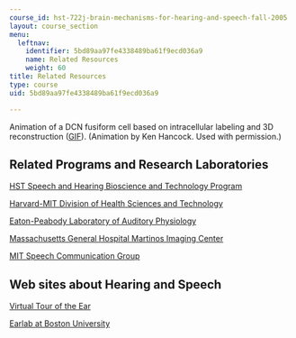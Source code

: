```yaml
---
course_id: hst-722j-brain-mechanisms-for-hearing-and-speech-fall-2005
layout: course_section
menu:
  leftnav:
    identifier: 5bd89aa97fe4338489ba61f9ecd036a9
    name: Related Resources
    weight: 60
title: Related Resources
type: course
uid: 5bd89aa97fe4338489ba61f9ecd036a9

---
```


Animation of a DCN fusiform cell based on intracellular labeling and 3D reconstruction ([GIF](/coursemedia/hst-722j-brain-mechanisms-for-hearing-and-speech-fall-2005/0e5b7c89e8d04ab6960afece188793ca_97002_khancock.gif)). (Animation by Ken Hancock. Used with permission.)

Related Programs and Research Laboratories
------------------------------------------

[HST Speech and Hearing Bioscience and Technology Program](http://www.hms.harvard.edu/dms/shbt/)

[Harvard-MIT Division of Health Sciences and Technology](https://hst.mit.edu/)

[Eaton-Peabody Laboratory of Auditory Physiology](https://www.masseyeandear.org/research/otolaryngology/eaton-peabody-laboratories#:~:text=Founded%20in%201958%2C%20the%20Eaton,biology%2C%20and%20central%20auditory%20processing.)

[Massachusetts General Hospital Martinos Imaging Center](http://www.nmr.mgh.harvard.edu/martinos/flashHome.php)

[MIT Speech Communication Group](http://www.rle.mit.edu/speech/)

Web sites about Hearing and Speech
----------------------------------

[Virtual Tour of the Ear](http://www.augie.edu/perry/ear/ear.htm)

[Earlab at Boston University](https://www.bu.edu/tech/support/research/visualization/gallery/earlabnew/)